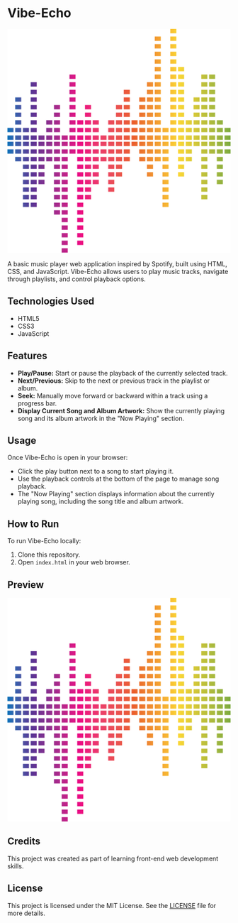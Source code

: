 # Vibe-Echo

![Vibe-Echo Preview](./Logo.png)

A basic music player web application inspired by Spotify, built using HTML, CSS, and JavaScript. Vibe-Echo allows users to play music tracks, navigate through playlists, and control playback options.

## Technologies Used

- HTML5
- CSS3
- JavaScript

## Features

- **Play/Pause:** Start or pause the playback of the currently selected track.
- **Next/Previous:** Skip to the next or previous track in the playlist or album.
- **Seek:** Manually move forward or backward within a track using a progress bar.
- **Display Current Song and Album Artwork:** Show the currently playing song and its album artwork in the "Now Playing" section.

## Usage

Once Vibe-Echo is open in your browser:
- Click the play button next to a song to start playing it.
- Use the playback controls at the bottom of the page to manage song playback.
- The "Now Playing" section displays information about the currently playing song, including the song title and album artwork.

## How to Run

To run Vibe-Echo locally:
1. Clone this repository.
2. Open `index.html` in your web browser.

## Preview

![Vibe-Echo Preview](./Logo.png)

## Credits

This project was created as part of learning front-end web development skills.

## License

This project is licensed under the MIT License. See the [LICENSE](./LICENSE) file for more details.
